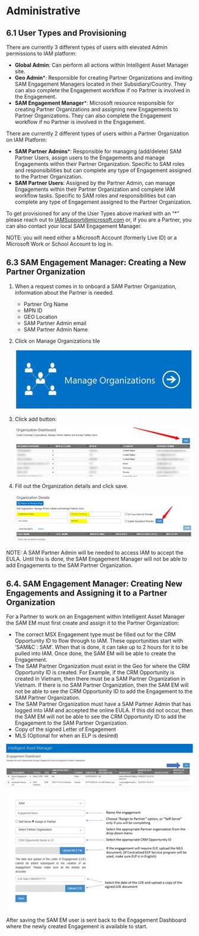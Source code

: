 # Administrative

## 6.1  User Types and Provisioning

There are currently 3 different types of users with elevated Admin permissions to IAM platform:

- **Global Admin**: Can perform all actions within Intelligent Asset Manager site.
- **Geo Admin***: Responsible for creating Partner Organizations and inviting SAM Engagement Managers located in their Subsidiary/Country. They can also complete the Engagement workflow if no Partner is involved in the Engagement.
- **SAM Engagement Manager***: Microsoft resource responsible for creating Partner Organizations and assigning new Engagements to Partner Organizations. They can also complete the Engagement workflow if no Partner is involved in the Engagement.

There are currently 2 different types of users within a Partner Organization on IAM Platform:

- **SAM Partner Admins***: Responsible for managing (add/delete) SAM Partner Users, assign users to the Engagements and manage Engagements within their Partner Organization. Specific to SAM roles and responsibilities but can complete any type of Engagement assigned to the Partner Organization.
- **SAM Partner Users**: Assigned by the Partner Admin, can manage Engagements within their Partner Organization and complete IAM workflow tasks. Specific to SAM roles and responsibilities but can complete any type of Engagement assigned to the Partner Organization.

To get provisioned for any of the User Types above marked with an “*” please reach out to IAMSupport@microsoft.com or, if you are a Partner, you can also contact your local SAM Engagement Manager.

NOTE: you will need either a Microsoft Account (formerly Live ID) or a Microsoft Work or School Account to log in.

## 6.3 SAM Engagement Manager: Creating a New Partner Organization

1. When a request comes in to onboard a SAM Partner Organization, information about the Partner is needed.

   - Partner Org Name
   - MPN ID
   - GEO Location
   - SAM Partner Admin email
   - SAM Partner Admin Name

1. Click on Manage Organizations tile

   ![Manage Organizations Tile](media/Manage_Organizations_Tile.jpg)

1. Click add button:

   ![Add Organization](media/Add_Organization_Btn.jpg)

1. Fill out the Organization details and click save.

   ![Fill Organization Details](media/Fill_Organization_Details.jpg)

NOTE: A SAM Partner Admin will be needed to access IAM to accept the EULA. Until this is done, the SAM Engagement Manager will not be able to add Engagements to the SAM Partner Organization.

## 6.4. SAM Engagement Manager: Creating New Engagements and Assigning it to a Partner Organization

For a Partner to work on an Engagement within Intelligent Asset Manager the SAM EM must first create and assign it to the Partner Organization:

- The correct MSX Engagement type must be filled out for the CRM Opportunity ID to flow through to IAM. These opportunities start with ‘SAM&C : SAM’. When that is done, it can take up to 2 hours for it to be pulled into IAM. Once done, the SAM EM will be able to create the Engagement.
- The SAM Partner Organization must exist in the Geo for where the CRM Opportunity ID is created. For Example, if the CRM Opportunity is created in Vietnam, then there must be a SAM Partner Organization in Vietnam. If there is no SAM Partner Organization, then the SAM EM will not be able to see the CRM Opportunity ID to add the Engagement to the SAM Partner Organization.
- The SAM Partner Organization must have a SAM Partner Admin that has logged into IAM and accepted the online EULA. If this did not occur, then the SAM EM will not be able to see the CRM Opportunity ID to add the Engagement to the SAM Partner Organization.
- Copy of the signed Letter of Engagement
- MLS (Optional for when an ELP is desired)

![IAM Engagement Dashboard](media/IAM_Engagement_Dashboard.jpg)

![IAM Add New Engagement](media/IAM_Add_New_Engagement.jpg)

After saving the SAM EM user is sent back to the Engagement Dashboard where the newly created Engagement is available to start.